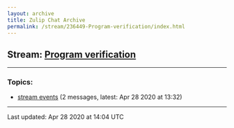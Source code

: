 ```yaml
---
layout: archive
title: Zulip Chat Archive
permalink: /stream/236449-Program-verification/index.html
---
```


## Stream: [Program verification](https://leanprover-community.github.io/archive/stream/236449-Program-verification/index.html)
---

### Topics:

* [stream events](topic/stream.20events.html) (2 messages, latest: Apr 28 2020 at 13:32)

<hr><p>Last updated: Apr 28 2020 at 14:04 UTC</p>